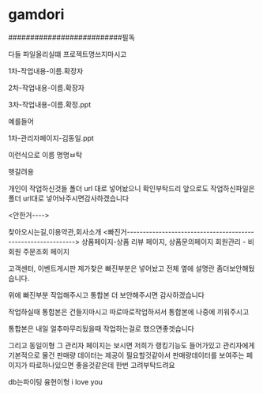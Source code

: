 # gamdori
##########################필독

다들 파일올리실떄
프로젝트명쓰지마시고

1차-작업내용-이름.확장자

2차-작업내용-이름.확장자

3차-작업내용-이름.확정.ppt

예를들어

1차-관리자페이지-김동일.ppt

이런식으로 이름 명명ㅂ탁

햇갈려용

개인이 작업하신것들 폴더 url 대로  넣어놨으니 확인부탁드리
앞으로도 작업하신파일은 폴더 url대로 넣어놔주시면감사하겠습니다

<안한거---->

찾아오시는길,이용약관,회사소개
<빠진거-------------------------------------------------------------> 상품페이지-상품 리뷰 페이지, 상품문의페이지 회원관리 - 비회원 주문조회 페이지

고객센터, 이벤트게시판
제가찾은 빠진부분은 넣어놨고 전체 옆에 설명란 좀더보안해뒀습니다.

위에 빠진부분 작업해주시고 통합본 더 보안해주시면 감사하겠습니다

작업하실때 통합본은 건들지마시고 따로따로작업하셔서 통합본에 나중에 끼워주시고

통합본은 내일 얼추마무리됬을때 작업하는걸로 했으면좋겟습니다

그리고 동일이형 그 관리자 페이지는 보시면 저희가 랭킹기능도 들어가있고 관리자에게 기본적으로 물건 판매량 데이터는 제공이 필요할것같아서 판매량데이터를 보여주는 페이지가 따로하나있으면 좋을것같은데 한번 고려부탁드려요

db는파이팅 융현이형 i love you
